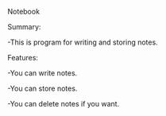 Notebook

Summary:

-This is program for writing and storing notes.

Features:

-You can write notes.

-You can store notes.

-You can delete notes if you want.
